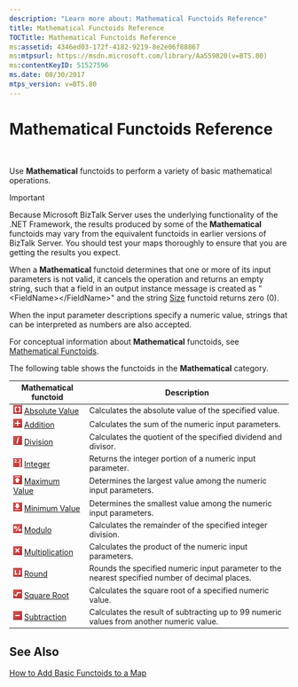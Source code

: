 ```yaml
---
description: "Learn more about: Mathematical Functoids Reference"
title: Mathematical Functoids Reference
TOCTitle: Mathematical Functoids Reference
ms:assetid: 4346ed03-172f-4182-9219-8e2e06f88867
ms:mtpsurl: https://msdn.microsoft.com/library/Aa559820(v=BTS.80)
ms:contentKeyID: 51527596
ms.date: 08/30/2017
mtps_version: v=BTS.80
---
```


# Mathematical Functoids Reference

 

Use **Mathematical** functoids to perform a variety of basic mathematical operations.


> [!IMPORTANT]
> <P>Because Microsoft BizTalk Server uses the underlying functionality of the .NET Framework, the results produced by some of the <STRONG>Mathematical</STRONG> functoids may vary from the equivalent functoids in earlier versions of BizTalk Server. You should test your maps thoroughly to ensure that you are getting the results you expect.</P>



When a **Mathematical** functoid determines that one or more of its input parameters is not valid, it cancels the operation and returns an empty string, such that a field in an output instance message is created as "\<FieldName\>\</FieldName\>" and the string [Size](size-functoid.md) functoid returns zero (0).

When the input parameter descriptions specify a numeric value, strings that can be interpreted as numbers are also accepted.

For conceptual information about **Mathematical** functoids, see [Mathematical Functoids](https://msdn.microsoft.com/library/aa559213\(v=bts.80\)).

The following table shows the functoids in the **Mathematical** category.

<table>
<thead>
<tr class="header">
<th>Mathematical functoid</th>
<th>Description</th>
</tr>
</thead>
<tbody>
<tr class="odd">
<td><img src="images/Aa561898.f16947e6-6c6e-4a38-bc1f-446d8e0d2e17(BTS.80).jpeg" /> <a href="absolute-value-functoid.md">Absolute Value</a></td>
<td>Calculates the absolute value of the specified value.</td>
</tr>
<tr class="even">
<td><img src="images/Aa560388.f6095b67-496f-4c2d-bf90-0480f18d4b5a(BTS.80).jpeg" /> <a href="addition-functoid.md">Addition</a></td>
<td>Calculates the sum of the numeric input parameters.</td>
</tr>
<tr class="odd">
<td><img src="images/Aa578425.9a73420a-40d6-4dc4-8b06-4cb1c2b2afd4(BTS.80).jpeg" /> <a href="division-functoid.md">Division</a></td>
<td>Calculates the quotient of the specified dividend and divisor.</td>
</tr>
<tr class="even">
<td><img src="images/Aa560329.93d37f07-a527-4d12-8872-d7856e652c34(BTS.80).jpeg" /> <a href="integer-functoid.md">Integer</a></td>
<td>Returns the integer portion of a numeric input parameter.</td>
</tr>
<tr class="odd">
<td><img src="images/Aa559820.ae1a9133-f2fe-4b48-b33f-ee2ed97737de(BTS.80).jpeg" /> <a href="maximum-value-functoid.md">Maximum Value</a></td>
<td>Determines the largest value among the numeric input parameters.</td>
</tr>
<tr class="even">
<td><img src="images/Aa561708.6635d089-292f-447f-b612-984e0b969c46(BTS.80).jpeg" /> <a href="minimum-value-functoid.md">Minimum Value</a></td>
<td>Determines the smallest value among the numeric input parameters.</td>
</tr>
<tr class="odd">
<td><img src="images/Aa578260.03bb8442-536b-466d-b7ee-dac5a21f28f5(BTS.80).jpeg" /> <a href="modulo-functoid.md">Modulo</a></td>
<td>Calculates the remainder of the specified integer division.</td>
</tr>
<tr class="even">
<td><img src="images/Aa547077.9a5b9d47-f92f-4aa9-a893-4fe748de4ea5(BTS.80).jpeg" /> <a href="multiplication-functoid.md">Multiplication</a></td>
<td>Calculates the product of the numeric input parameters.</td>
</tr>
<tr class="odd">
<td><img src="images/Aa577673.ff25c636-ba90-404f-a911-eee519eade0c(BTS.80).jpeg" /> <a href="round-functoid.md">Round</a></td>
<td>Rounds the specified numeric input parameter to the nearest specified number of decimal places.</td>
</tr>
<tr class="even">
<td><img src="images/Aa559035.ee5224d4-3eaa-45d7-81ae-9909f2a21126(BTS.80).jpeg" /> <a href="square-root-functoid.md">Square Root</a></td>
<td>Calculates the square root of a specified numeric value.</td>
</tr>
<tr class="odd">
<td><img src="images/Aa558800.3ff3db5e-b89d-46fa-aadb-3966ac9eea56(BTS.80).jpeg" /> <a href="subtraction-functoid.md">Subtraction</a></td>
<td>Calculates the result of subtracting up to 99 numeric values from another numeric value.</td>
</tr>
</tbody>
</table>


## See Also

[How to Add Basic Functoids to a Map](https://msdn.microsoft.com/library/aa560635\(v=bts.80\))


